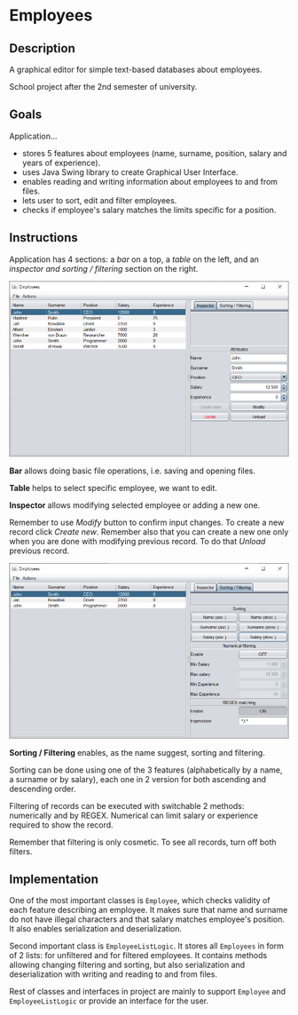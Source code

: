 # Employees

## Description

A graphical editor for simple text-based databases about employees.

School project after the 2nd semester of university.

## Goals

Application...

* stores 5 features about employees (name, surname, position, salary and years of experience).
* uses Java Swing library to create Graphical User Interface.
* enables reading and writing information about employees to and from files.
* lets user to sort, edit and filter employees.
* checks if employee's salary matches the limits specific for a position. 

## Instructions

Application has 4 sections: a *bar* on a top, a *table* on the left, and an *inspector and sorting / filtering* section
on the right.

![Screenshot1](./docs/scss/1.png)

**Bar** allows doing basic file operations, i.e. saving and opening files.


**Table** helps to select specific employee, we want to edit.


**Inspector** allows modifying selected employee or adding a new one.

Remember to use *Modify* button to confirm input changes. To create a new record click *Create new*. Remember also that
you can create a new one only when you are done with modifying previous record. To do that *Unload* previous record.

![Screenshot1](./docs/scss/2.png)

**Sorting / Filtering** enables, as the name suggest, sorting and filtering.

Sorting can be done using one of the 3 features (alphabetically by a name, a surname or by salary), each one
in 2 version for both ascending and descending order.

Filtering of records can be executed with switchable 2 methods: numerically and by REGEX. Numerical can limit salary
or experience required to show the record.

Remember that filtering is only cosmetic. To see all records, turn off both filters.

## Implementation

One of the most important classes is `Employee`, which checks validity of each feature describing an employee.
It makes sure that name and surname do not have illegal characters and that salary matches employee's position.
It also enables serialization and deserialization.

Second important class is `EmployeeListLogic`. It stores all `Employees` in form of 2 lists: for unfiltered and
for filtered employees. It contains methods allowing changing filtering and sorting, but also serialization and
deserialization with writing and reading to and from files.

Rest of classes and interfaces in project are mainly to support `Employee` and `EmployeeListLogic` or provide
an interface for the user.